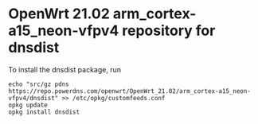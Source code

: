 OpenWrt 21.02 arm_cortex-a15_neon-vfpv4 repository for dnsdist
========

To install the dnsdist package, run

```
echo "src/gz pdns https://repo.powerdns.com/openwrt/OpenWrt_21.02/arm_cortex-a15_neon-vfpv4/dnsdist" >> /etc/opkg/customfeeds.conf
opkg update
opkg install dnsdist
```
